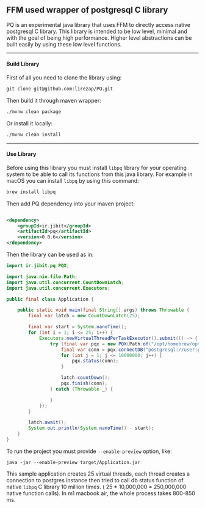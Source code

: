## FFM used wrapper of postgresql C library

PQ is an experimental java library that uses FFM to directly access native postgresql C library. This library is
intended to be low level, minimal and with the goal of being high performance. Higher level abstractions can be built
easily by using these low level functions.

---

#### Build Library

First of all you need to clone the library using:

```markdown
git clone git@github.com:lirezap/PQ.git
```

Then build it through maven wrapper:

```markdown
./mvnw clean package
```

Or install it locally:

```markdown
./mvnw clean install
```

---

#### Use Library

Before using this library you must install `libpq` library for your operating system to be able to call its
functions from this java library. For example in macOS you can install `libpq` by using this command:

```markdown
brew install libpq
```

Then add PQ dependency into your maven project:

```xml

<dependency>
    <groupId>ir.jibit</groupId>
    <artifactId>pq</artifactId>
    <version>0.0.6</version>
</dependency>
```

Then the library can be used as in:

```java
import ir.jibit.pq.PQX;

import java.nio.file.Path;
import java.util.concurrent.CountDownLatch;
import java.util.concurrent.Executors;

public final class Application {

    public static void main(final String[] args) throws Throwable {
        final var latch = new CountDownLatch(25);

        final var start = System.nanoTime();
        for (int i = 1; i <= 25; i++) {
            Executors.newVirtualThreadPerTaskExecutor().submit(() -> {
                try (final var pqx = new PQX(Path.of("/opt/homebrew/opt/libpq/lib/libpq.dylib"))) {
                    final var conn = pqx.connectDB("postgresql://user:pass@localhost:5432/db").orElseThrow();
                    for (int j = 1; j <= 10000000; j++) {
                        pqx.status(conn);
                    }

                    latch.countDown();
                    pqx.finish(conn);
                } catch (Throwable _) {

                }
            });
        }

        latch.await();
        System.out.println(System.nanoTime() - start);
    }
}
```

To run the project you must provide `--enable-preview` option, like:

```text
java -jar --enable-preview target/Application.jar
```

This sample application creates 25 virtual threads, each thread creates a connection to postgres instance then tried to
call db status function of native `libpq` C library 10 million times. ( 25 * 10,000,000 = 250,000,000 native function
calls). In m1 macbook air, the whole process takes 800-850 ms.
